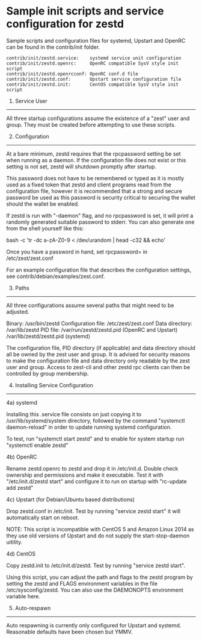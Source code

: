 Sample init scripts and service configuration for zestd
==========================================================

Sample scripts and configuration files for systemd, Upstart and OpenRC
can be found in the contrib/init folder.

    contrib/init/zestd.service:    systemd service unit configuration
    contrib/init/zestd.openrc:     OpenRC compatible SysV style init script
    contrib/init/zestd.openrcconf: OpenRC conf.d file
    contrib/init/zestd.conf:       Upstart service configuration file
    contrib/init/zestd.init:       CentOS compatible SysV style init script

1. Service User
---------------------------------

All three startup configurations assume the existence of a "zest" user
and group.  They must be created before attempting to use these scripts.

2. Configuration
---------------------------------

At a bare minimum, zestd requires that the rpcpassword setting be set
when running as a daemon.  If the configuration file does not exist or this
setting is not set, zestd will shutdown promptly after startup.

This password does not have to be remembered or typed as it is mostly used
as a fixed token that zestd and client programs read from the configuration
file, however it is recommended that a strong and secure password be used
as this password is security critical to securing the wallet should the
wallet be enabled.

If zestd is run with "-daemon" flag, and no rpcpassword is set, it will
print a randomly generated suitable password to stderr.  You can also
generate one from the shell yourself like this:

bash -c 'tr -dc a-zA-Z0-9 < /dev/urandom | head -c32 && echo'

Once you have a password in hand, set rpcpassword= in /etc/zest/zest.conf

For an example configuration file that describes the configuration settings,
see contrib/debian/examples/zest.conf.

3. Paths
---------------------------------

All three configurations assume several paths that might need to be adjusted.

Binary:              /usr/bin/zestd
Configuration file:  /etc/zest/zest.conf
Data directory:      /var/lib/zestd
PID file:            /var/run/zestd/zestd.pid (OpenRC and Upstart)
                     /var/lib/zestd/zestd.pid (systemd)

The configuration file, PID directory (if applicable) and data directory
should all be owned by the zest user and group.  It is advised for security
reasons to make the configuration file and data directory only readable by the
zest user and group.  Access to zest-cli and other zestd rpc clients
can then be controlled by group membership.

4. Installing Service Configuration
-----------------------------------

4a) systemd

Installing this .service file consists on just copying it to
/usr/lib/systemd/system directory, followed by the command
"systemctl daemon-reload" in order to update running systemd configuration.

To test, run "systemctl start zestd" and to enable for system startup run
"systemctl enable zestd"

4b) OpenRC

Rename zestd.openrc to zestd and drop it in /etc/init.d.  Double
check ownership and permissions and make it executable.  Test it with
"/etc/init.d/zestd start" and configure it to run on startup with
"rc-update add zestd"

4c) Upstart (for Debian/Ubuntu based distributions)

Drop zestd.conf in /etc/init.  Test by running "service zestd start"
it will automatically start on reboot.

NOTE: This script is incompatible with CentOS 5 and Amazon Linux 2014 as they
use old versions of Upstart and do not supply the start-stop-daemon uitility.

4d) CentOS

Copy zestd.init to /etc/init.d/zestd. Test by running "service zestd start".

Using this script, you can adjust the path and flags to the zestd program by
setting the zestd and FLAGS environment variables in the file
/etc/sysconfig/zestd. You can also use the DAEMONOPTS environment variable here.

5. Auto-respawn
-----------------------------------

Auto respawning is currently only configured for Upstart and systemd.
Reasonable defaults have been chosen but YMMV.
